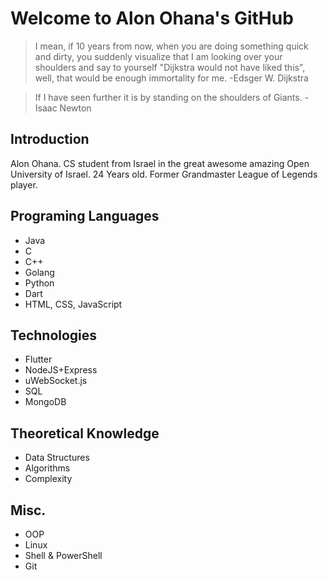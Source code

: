 # Welcome to Alon Ohana's GitHub

> I mean, if 10 years from now, when you are doing something quick and
> dirty, you suddenly visualize that I am looking over your shoulders
> and say to yourself "Dijkstra would not have liked this", well, that
> would be enough immortality for me.
>-Edsger W. Dijkstra

>If I have seen further it is by standing on the shoulders of Giants.
>-Isaac Newton
## Introduction
Alon Ohana.
CS student from Israel in the great awesome amazing Open University of Israel.
24 Years old.
Former Grandmaster League of Legends player.
## Programing Languages
- Java
- C
- C++
- Golang
- Python
- Dart
- HTML, CSS, JavaScript
## Technologies
- Flutter
- NodeJS+Express
- uWebSocket.js
- SQL
- MongoDB
## Theoretical Knowledge
- Data Structures
- Algorithms
- Complexity
## Misc.
- OOP
- Linux
- Shell & PowerShell
- Git
